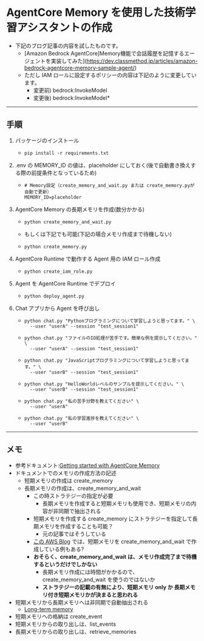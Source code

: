 # AgentCore Memory を使用した技術学習アシスタントの作成

 * 下記のブログ記事の内容を試したものです。
    - [Amazon Bedrock AgentCore]Memory機能で会話履歴を記憶するエージェントを実装してみた](https://dev.classmethod.jp/articles/amazon-bedrock-agentcore-memory-sample-agent/)
    - ただし IAM ロールに設定するポリシーの内容は下記のように変更しています。
        - 変更前) bedrock:InvokeModel
        - 変更後) bedrock:InvokeModel* 
---
## 手順

1. パッケージのインストール
    - ```
      pip install -r requirements.txt
      ```

1. .env の MEMORY_ID の値は、placeholder にしておく(後で自動書き換えする際の前提条件となっているため)
    - ```
      # Memory設定（create_memory_and_wait.py または create_memory.pyが自動で更新）
      MEMORY_ID=placeholder
      ```

1. AgentCore Memory の長期メモリを作成(数分かかる)
    - ```
      python create_memory_and_wait.py
      ```
    - もしくは下記でも可能(下記の場合メモリ作成まで待機しない)
    - ```
      python create_memory.py
      ```
1. AgentCore Runtime で動作する Agent 用の IAM ロール作成
    - ```
      python create_iam_role.py
      ```
1. Agent を AgentCore Runtime でデプロイ
    - ```
      python deploy_agent.py
      ```
1. Chat アプリから Agent を呼び出し
    - ```
      python chat.py "Pythonプログラミングについて学習しようと思ってます。" \
        --user "userA" --session "test_session1"
      ```
    - ```
      python chat.py "ファイルのIO処理が苦手です。簡単な例を提示してください。" \
        --user "userA" --session "test_session1"
      ```
    - ```
      python chat.py "JavaScriptプログラミングについて学習しようと思ってます。" \
        --user "userB" --session "test_session1"
      ```
    - ```
      python chat.py "HelloWorldレベルのサンプルを提示してください。" \
        --user "userB" --session "test_session1"
      ```
    - ```
      python chat.py "私の苦手分野を教えてください" \
        --user "userA" 
      ```
    - ```
      python chat.py "私の学習進捗を教えてください" \
        --user "userB" 
      ```
---
## メモ

* 参考ドキュメント:[Getting started with AgentCore Memory](https://docs.aws.amazon.com/ja_jp/bedrock-agentcore/latest/devguide/memory-getting-started.html)
* ドキュメントでのメモリの作成方法の記述
    - 短期メモリの作成は create_memory
    - 長期メモリの作成は、create_memory_and_wait
        - この時ストラテジーの指定が必要
            - 長期メモリを作成すると短期メモリも使用でき、短期メモリの内容が非同期で抽出される
        - 短期メモリを作成する create_memory にストラテジーを指定して長期メモリを作成することも可能？
            - 元の記事ではそうしている
        - [この AWS Blog](https://aws.amazon.com/jp/blogs/news/introducing-amazon-bedrock-agentcore-securely-deploy-and-operate-ai-agents-at-any-scale/) では、短期メモリを create_memory_and_wait で作成している例もある?
        - **おそらく、create_memory_and_wait は、メモリ作成完了まで待機するというだけでしかない**
            - 長期メモリ作成には時間がかかるので、create_memory_and_wait を使うのではないか
            - **ストラテジーの記載の有無により、短期メモリ only か 長期メモリ付き短期メモリかが決まると思われる**
* 短期メモリから長期メモリへは非同期で自動抽出される
    - [Long-term memory](https://docs.aws.amazon.com/ja_jp/bedrock-agentcore/latest/devguide/long-term-memory.html)
* 短期メモリへの格納は create_event
* 短期メモリからの取り出しは、list_events
* 長期メモリからの取り出しは、retrieve_memories